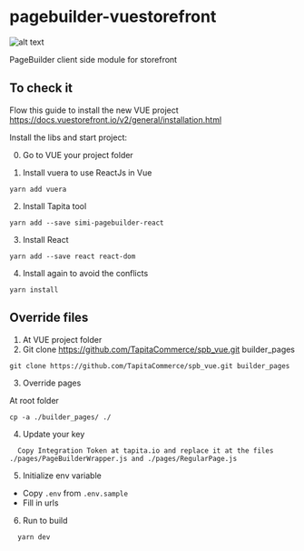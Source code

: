 # pagebuilder-vuestorefront

![alt text](https://tapita.io/wp-content/uploads/2021/05/templates.png)

PageBuilder client side module for storefront

## To check it

Flow this guide to install the new VUE project https://docs.vuestorefront.io/v2/general/installation.html

Install the libs and start project:

0. Go to VUE your project folder

1. Install vuera to use ReactJs in Vue

```
yarn add vuera
```

2. Install Tapita tool

```
yarn add --save simi-pagebuilder-react
```

3. Install React

```
yarn add --save react react-dom
```

4. Install again to avoid the conflicts

```
yarn install
```

## Override files

1. At VUE project folder
2. Git clone https://github.com/TapitaCommerce/spb_vue.git builder_pages

```
git clone https://github.com/TapitaCommerce/spb_vue.git builder_pages
```

3. Override pages

At root folder

```
cp -a ./builder_pages/ ./
```

4. Update your key

```
  Copy Integration Token at tapita.io and replace it at the files ./pages/PageBuilderWrapper.js and ./pages/RegularPage.js
```

5. Initialize env variable

* Copy `.env` from `.env.sample`
* Fill in urls

6. Run to build

```
  yarn dev
```
